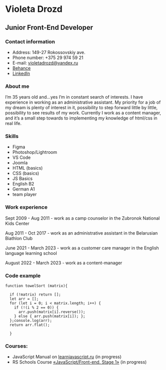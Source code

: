# Violeta Drozd
## Junior Front-End Developer
### Contact information
* Address: 149-27 Rokossovskiy ave.
* Phone number: +375 29 974 59 21
* E-mail: violetadrozd@yandex.ru
* [Behance](https://www.behance.net/violetadrozd)
* [LinkedIn](https://www.linkedin.com/in/%D0%B2%D0%B8%D0%BE%D0%BB%D0%B5%D1%82%D0%B0-%D0%BB%D0%B8%D1%82%D0%B2%D0%B8%D0%BD/)

### About me

I’m 35 years old and…yes I’m in constant search of interests. I have experience in working as an administrative assistant. My priority for a job of my dream is plenty of interest in it, possibility to step forward little by little, possibility to see results of my work. Currently I work as a content manager, and it’s a small step towards to implementing my knowledge of html/css in real life.

### Skills

* Figma
* Photoshop/Lightroom
* VS Code
* Joomla
* HTML (basics)
* CSS (basics)
* JS Basics
* English B2
* German A1
* team player

### Work experience

Sept 2009 - Aug 2011 - work as a camp counselor in the Zubronok National Kids Center

Aug 2011 - Oct 2017 - work as an administrative assistant in the Belarusian Biathlon Club

June 2021 - March 2023 - work as a customer care manager in the English language learning school

August 2022 - March 2023 - work as a content-manager

### Code example
```
function towelSort (matrix){
  
  if (!matrix) return [];
  let arr = [];
  for (let i = 0; i < matrix.length; i++) {
    if (!(i % 2 == 0)) {
      arr.push(matrix[i].reverse());
    } else { arr.push(matrix[i]); };
  };console.log(arr);
  return arr.flat();
  
  } 
  ```
### Courses:

* JavaScript Manual on [learnjavascript.ru](https://learn.javascript.ru/) (in progress)
* RS Schools Course [«JavaScript/Front-end. Stage 1»](https://rs.school/js/) (in progress)
